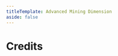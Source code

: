 ```yaml
---
titleTemplate: Advanced Mining Dimension
aside: false
---
```


# Credits

<Credits :credits="credits"/>

<script setup>
const credits = [
  {
    element: { name: "Chinese Simplified (China) translation" },
    name: {
      name: "aikinitt",
      link: "https://legacy.curseforge.com/members/aikinitt",
    },
  },
  {
    element: { name: "Spanish translation" },
    name: {
      name: "itsTekiO",
      link: "https://legacy.curseforge.com/members/itstekio",
    },
  },
  {
    element: { name: "Brazilian Portuguese translation" },
    name: {
      name: "Mikeliro",
      link: "https://github.com/Mikeliro",
    },
  },
  {
    element: { name: "Chinese Simplified (China) translation" },
    name: {
      name: "EnterFor",
      link: "https://github.com/EnterFor",
    },
  },
  {
    element: { name: "Japanese translation" },
    name: {
      name: "kegare",
      link: "https://github.com/kegare",
    },
  },
  {
    element: { name: "French translation" },
    name: {
      name: "BlackJamesYT",
      link: "https://github.com/BlackJamesYT",
    },
  },
  {
    element: { name: "Turkish translation" },
    name: {
      name: "RuyaSavascisi",
      link: "https://github.com/RuyaSavascisi",
    },
  },
];
</script>
